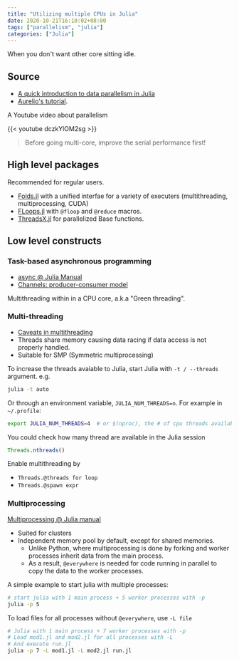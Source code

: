 ```yaml
---
title: "Utilizing multiple CPUs in Julia"
date: 2020-10-21T16:10:02+08:00
tags: ["parallelism", "julia"]
categories: ["Julia"]
---
```


When you don't want other core sitting idle.

<!--more-->

## Source

- [A quick introduction to data parallelism in Julia](https://juliafolds.github.io/data-parallelism/tutorials/quick-introduction/)
- [Aurelio's tutorial](https://techytok.com/multiprocessing-in-julia-module/).

A Youtube video about parallelism

{{< youtube dczkYlOM2sg >}}

> Before going multi-core, improve the serial performance first!

## High level packages

Recommended for regular users.

- [Folds.jl](https://github.com/JuliaFolds/Folds.jl) with a unified interfae for a variety of executers (multithreading, multiprocessing, CUDA)
- [FLoops.jl](https://github.com/JuliaFolds/FLoops.jl) with `@floop` and `@reduce` macros.
- [ThreadsX.jl](https://github.com/tkf/ThreadsX.jl) for parallelized Base functions.

## Low level constructs

### Task-based asynchronous programming

- [async @ Julia Manual](https://docs.julialang.org/en/v1/manual/asynchronous-programming/#man-asynchronous)
- [Channels: producer-consumer model](https://docs.julialang.org/en/v1/manual/asynchronous-programming/#Communicating-with-Channels)

Multithreading within in a CPU core, a.k.a "Green threading".

### Multi-threading

- [Caveats in multithreading](https://docs.julialang.org/en/v1/manual/multi-threading/#Caveats)
- Threads share memory causing data racing if data access is not properly handled.
- Suitable for SMP (Symmetric multiprocessing)

To increase the threads avaiable to Julia, start Julia with `-t / --threads` argument. e.g.

```bash
julia -t auto
```

Or through an environment variable, `JULIA_NUM_THREADS=n`. For example in `~/.profile`:

```bash
export JULIA_NUM_THREADS=4  # or $(nproc), the # of cpu threads available
```

You could check how many thread are available in the Julia session

```julia
Threads.nthreads()
```

Enable multithreading by

- `Threads.@threads for loop`
- `Threads.@spawn expr`

### Multiprocessing

[Multiprocessing @ Julia manual](https://docs.julialang.org/en/v1/manual/distributed-computing/#Multi-processing-and-Distributed-Computing)

- Suited for clusters
- Independent memory pool by default, except for shared memories.
  - Unlike Python, where multiprocessing is done by forking and worker processes inherit data from the main process.
  - As a result, `@everywhere` is needed for code running in parallel to copy the data to the worker processes.

A simple example to start julia with multiple processes:

```bash
# start julia with 1 main process + 5 worker processes with -p
julia -p 5
```

To load files for all processes without `@everywhere`, use `-L file`

```bash
# Julia with 1 main process + 7 worker processes with -p
# Load mod1.jl and mod2.jl for all processes with -L
# And execute run.jl
julia -p 7 -L mod1.jl -L mod2.jl run.jl
```
